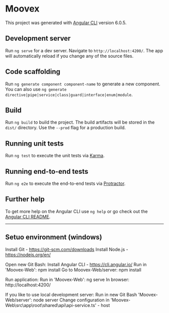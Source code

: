 # Moovex

This project was generated with [Angular CLI](https://github.com/angular/angular-cli) version 6.0.5.

## Development server

Run `ng serve` for a dev server. Navigate to `http://localhost:4200/`. The app will automatically reload if you change any of the source files.

## Code scaffolding

Run `ng generate component component-name` to generate a new component. You can also use `ng generate directive|pipe|service|class|guard|interface|enum|module`.

## Build

Run `ng build` to build the project. The build artifacts will be stored in the `dist/` directory. Use the `--prod` flag for a production build.

## Running unit tests

Run `ng test` to execute the unit tests via [Karma](https://karma-runner.github.io).

## Running end-to-end tests

Run `ng e2e` to execute the end-to-end tests via [Protractor](http://www.protractortest.org/).

## Further help

To get more help on the Angular CLI use `ng help` or go check out the [Angular CLI README](https://github.com/angular/angular-cli/blob/master/README.md).

---------------------------------------------

## Setuo environment (windows)

Install Git -  https://git-scm.com/downloads
Install Node.js - https://nodejs.org/en/

Open new Git Bash:
Install Angular CLI - https://cli.angular.io/
Run in 'Moovex-Web': npm install
Go to Moovex-Web/server: npm install

Run application:
Run in 'Moovex-Web': ng serve
In browser: http://localhost:4200/

If you like to use local development server:
Run in new Git Bash 'Moovex-Web/server': node server
Change configuration in 'Moovex-Web\src\app\root\shared\api\api-service.ts' - host
